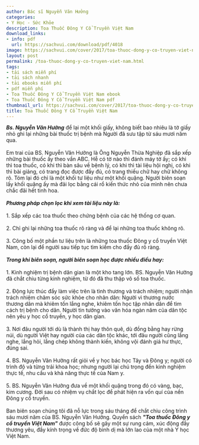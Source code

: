 ```yaml
---
author: Bác sĩ Nguyễn Văn Hưởng
categories:
- Y Học - Sức Khỏe
description: Toa Thuốc Đông Y Cổ Truyền Việt Nam
download_links:
- info: pdf
  url: https://sachvui.com/download/pdf/4018
image: https://sachvui.com/cover/2017/toa-thuoc-dong-y-co-truyen-viet-nam.jpg
layout: post
permalink: /toa-thuoc-dong-y-co-truyen-viet-nam.html
tags:
- tải sách miễn phí
- tải sách nhanh
- tải ebooks miễn phí
- pdf miễn phí
- Toa Thuốc Đông Y Cổ Truyền Việt Nam ebook
- Toa Thuốc Đông Y Cổ Truyền Việt Nam pdf
thumbnail_url: https://sachvui.com/cover/2017/toa-thuoc-dong-y-co-truyen-viet-nam.jpg
title: Toa Thuốc Đông Y Cổ Truyền Việt Nam
---
```


 <div class="item-desc text-justify"> <p><em><strong>Bs. Nguyễn Văn Hưởng</strong></em> để lại một khối giấy, không biết bao nhiêu là tờ giấy nhỏ ghi lại những bài thuốc trị bệnh mà Người đã sưu tập từ sáu mươi năm qua.<br><br>Em trai của BS. Nguyễn Văn Hưởng là Ông Nguyễn Thừa Nghiệp đã sắp xếp những bài thuốc ấy theo vần ABC. Hễ có tờ nào thì đánh máy tờ ấy; có khi thì toa thuốc, có khi thì bàn sâu về bệnh lý, có khi thì tài liệu hội nghị, có khi thì bài giảng, có trang đọc được đầy đủ, có trang thiếu chữ hay chữ không rõ. Tóm lại đó chỉ là một khối tư liệu như một khối quặng. Người biên soạn lấy khối quặng ấy mà đãi lọc bằng cái rổ kiến thức nhỏ của mình nên chưa chắc đãi hết tinh hoa.<br><br><em><strong>Phương pháp chọn lọc khi xem tài liệu này là:</strong></em><br><br>1. Sắp xếp các toa thuốc theo chứng bệnh của các hệ thống cơ quan.<br><br>2. Chỉ ghi lại những toa thuốc rõ ràng và để lại những toa thuốc không rõ.<br><br>3. Công bố một phần tư liệu trên là những toa thuốc Đông y cổ truyền Việt Nam, còn lại để người sau tiếp tục tìm kiếm cho đầy đủ rõ ràng.<br><br><strong><em>Trong khi biên soạn, người biên soạn học được nhiều điều hay:</em></strong><br><br>1. Kinh nghiệm trị bệnh dân gian là một kho tang lớn. BS. Nguyễn Văn Hưởng đã chắt chiu từng kinh nghiệm, từ đó đã thu thập vô số toa thuốc.<br><br>2. Động lực thúc đẩy làm việc trên là tình thương và trách nhiệm; người nhận trách nhiệm chăm sóc sức khỏe cho nhân dân: Người vì thương nước thương dân mà khiêm tốn lắng nghe, khiêm tốn học tập nhân dân để tìm cách trị bệnh cho dân. Người tin tưởng vào văn hóa ngàn năm của dân tộc nên yêu y học cổ truyền, y học dân gian.<br><br>3. Nơi đâu người tới dù là thành thị hay thôn quê, dù đồng bằng hay rừng núi, dù người Việt hay người của các dân tộc khác, tới đâu người cũng lắng nghe, lắng hỏi, lắng chép không thành kiến, không vội đánh giá hư thực, đúng sai.<br><br>4. BS. Nguyễn Văn Hưởng rất giỏi về y học bác học Tây và Đông y; người có trình độ và từng trải khoa học; nhưng người lại chú trọng đến kinh nghiệm thực tế, nhu cầu và khả năng thực tế của Nam y.<br><br>5. BS. Nguyễn Văn Hưởng đưa về một khối quặng trong đó có vàng, bạc, kim cương. Đời sau có nhiệm vụ chắt lọc để phát hiện ra vốn quí của nền Đông y cổ truyền.<br><br>Ban biên soạn chúng tôi đã nỗ lực trong sáu tháng để chắt chiu công trình sáu mươi năm của BS. Nguyễn Văn Hưởng. Quyển sách <strong><em>"Toa thuốc Đông y cổ truyền Việt Nam"</em></strong> được công bố sẽ gây một sự rung cảm, xúc động đầy thương yêu, đầy kính trọng về đức độ bình dị mà lớn lao của một nhà Y học Việt Nam. </p> </div>